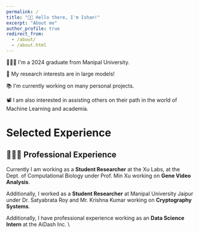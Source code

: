 ```yaml
---
permalink: /
title: "👋🏼 Hello there, I'm Ishan!"
excerpt: "About me"
author_profile: true
redirect_from: 
  - /about/
  - /about.html
---
```




👨🏻‍💻 I'm a 2024 graduate from Manipal University.

🔬 My research interests are in large models!

📚 I'm currently working on many personal projects.

📽️ I am also interested in assisting others on their path in the world of Machine Learning and academia.

# Selected Experience


## 👨🏻‍🔬 Professional Experience
Currently I am working as a **Student Researcher** at the Xu Labs, at the Dept. of Computational Biology under Prof. Min Xu working on **Gene Video Analysis**.

Additionally, I worked as a **Student Researcher** at Manipal University Jaipur under Dr. Satyabrata Roy and Mr. Krishna Kumar working on **Cryptography Systems**.

Additionally, I have professional experience working as an **Data Science Intern** at the AiDash Inc. \

